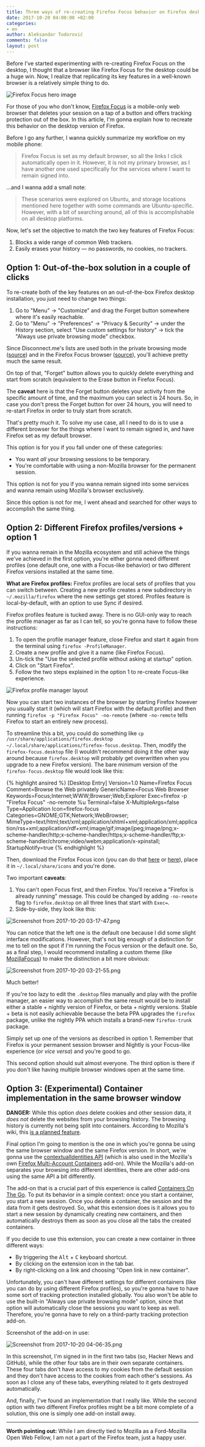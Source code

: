 ```yaml
---
title: Three ways of re-creating Firefox Focus behavior on Firefox desktop
date: 2017-10-20 04:00:00 +02:00
categories:
- en
author: Aleksandar Todorović
comments: false
layout: post
---
```


Before I've started experimenting with re-creating Firefox Focus on the desktop, I thought that a browser like Firefox Focus for the desktop could be a huge win. Now, I realize that replicating its key features in a well-known browser is a relatively simple thing to do.

![Firefox Focus hero image](https://www.mozilla.org/media/img/firefox/products/focus/product-focus-hero.dcddbf1078cc.png)

For those of you who don't know, [Firefox Focus](https://www.mozilla.org/en-US/firefox/focus/) is a mobile-only web browser that deletes your session on a tap of a button and offers tracking protection out of the box. In this article, I'm gonna explain how to recreate this behavior on the desktop version of Firefox.

Before I go any further, I wanna quickly summarize my workflow on my mobile phone:

> Firefox Focus is set as my default browser, so all the links I click automatically open in it. However, it is not my primary browser, as I have another one used specifically for the services where I want to remain signed into.

...and I wanna add a small note:

> These scenarios were explored on Ubuntu, and storage locations mentioned here together with some commands are Ubuntu-specific. However, with a bit of searching around, all of this is accomplishable on all desktop platforms.

Now, let's set the objective to match the two key features of Firefox Focus:

1. Blocks a wide range of common Web trackers.
2. Easily erases your history — no passwords, no cookies, no trackers.

## Option 1: Out-of-the-box solution in a couple of clicks

To re-create both of the key features on an out-of-the-box Firefox desktop installation, you just need to change two things:

1. Go to "Menu" -> "Customize" and drag the Forget button somewhere where it's easily reachable.
2. Go to "Menu" -> "Preferences" -> "Privacy & Security" -> under the History section, select "Use custom settings for history" -> tick the "Always use private browsing mode" checkbox.

Since Disconnect.me's lists are used both in the private browsing mode ([source](https://support.mozilla.org/en-US/kb/tracking-protection-pbm#w_block-lists-in-firefox)) and in the Firefox Focus browser ([source](https://github.com/mozilla-mobile/focus-android/wiki/Content-blocking#the-blacklist)), you'll achieve pretty much the same result.

On top of that, "Forget" button allows you to quickly delete everything and start from scratch (equivalent to the Erase button in Firefox Focus).

The **caveat** here is that the Forget button deletes your activity from the specific amount of time, and the maximum you can select is 24 hours. So, in case you don't press the Forget button for over 24 hours, you will need to re-start Firefox in order to truly start from scratch.

That's pretty much it. To solve my use case, all I need to do is to use a different browser for the things where I want to remain signed in, and have Firefox set as my default browser.

This option is for you if you fall under one of these categories:

* You want _all_ your browsing sessions to be temporary.
* You're comfortable with using a non-Mozilla browser for the permanent session.

This option is not for you if you wanna remain signed into some services and wanna remain using Mozilla's browser exclusively.

Since this option is not for me, I went ahead and searched for other ways to accomplish the same thing.

## Option 2: Different Firefox profiles/versions + option 1

If you wanna remain in the Mozilla ecosystem and still achieve the things we've achieved in the first option, you're either gonna need different profiles (one default one, one with a Focus-like behavior) or two different Firefox versions installed at the same time.

**What are Firefox profiles:** Firefox profiles are local sets of profiles that you can switch between. Creating a new profile creates a new subdirectory in `~/.mozilla/firefox` where the new settings get stored. Profiles feature is local-by-default, with an option to use Sync if desired.

Firefox profiles feature is tucked away. There is no GUI-only way to reach the profile manager as far as I can tell, so you're gonna have to follow these instructions:

1. To open the profile manager feature, close Firefox and start it again from the terminal using `firefox -ProfileManager`.
2. Create a new profile and give it a name (like Firefox Focus).
3. Un-tick the "Use the selected profile without asking at startup" option.
4. Click on "Start Firefox".
5. Follow the two steps explained in the option 1 to re-create Focus-like experience.

![Firefox profile manager layout](https://i.imgur.com/4VAGmcr.png)

Now you can start two instances of the browser by starting Firefox however you usually start it (which will start Firefox with the default profile) and then running `firefox -p "Firefox Focus" -no-remote` (where `-no-remote` tells Firefox to start an entirely new process).

To streamline this a bit, you could do something like `cp /usr/share/applications/firefox.desktop ~/.local/share/applications/firefox-focus.desktop`. Then, modify the `firefox-focus.desktop` file (I wouldn't recommend doing it the other way around because `firefox.desktop` will probably get overwritten when you upgrade to a new Firefox version). The bare minimum version of the `firefox-focus.desktop` file would look like this:

{% highlight ansired %}
[Desktop Entry]
Version=1.0
Name=Firefox Focus
Comment=Browse the Web privately
GenericName=Focus Web Browser
Keywords=Focus;Internet;WWW;Browser;Web;Explorer
Exec=firefox -p "Firefox Focus" -no-remote %u
Terminal=false
X-MultipleArgs=false
Type=Application
Icon=firefox-focus
Categories=GNOME;GTK;Network;WebBrowser;
MimeType=text/html;text/xml;application/xhtml+xml;application/xml;application/rss+xml;application/rdf+xml;image/gif;image/jpeg;image/png;x-scheme-handler/http;x-scheme-handler/https;x-scheme-handler/ftp;x-scheme-handler/chrome;video/webm;application/x-xpinstall;
StartupNotify=true
{% endhighlight %}

Then, download the Firefox Focus icon (you can do that [here](https://github.com/FirefoxUX/product-identity/tree/master/images/firefox-focus) or [here](http://design.firefox.com/photon/visuals/product-identity-assets.html#firefox-focus)), place it in `~/.local/share/icons` and you're done.

Two important **caveats**:

1. You can't open Focus first, and then Firefox. You'll receive a "Firefox is already running" message. This could be changed by adding `-no-remote` flag to `firefox.desktop` on all three lines that start with `Exec=`.
2. Side-by-side, they look like this:

![Screenshot from 2017-10-20 03-17-47.png](https://i.imgur.com/1x4qgtK.png)

You can notice that the left one is the default one because I did some slight interface modifications. However, that's not big enough of a distinction for me to tell on the spot if I'm running the Focus version or the default one. So, as a final step, I would recommend installing a custom theme (like [MozillaFocus](https://addons.mozilla.org/en-US/firefox/addon/mozilafocus/)) to make the distinction a bit more obvious:

![Screenshot from 2017-10-20 03-21-55.png](https://i.imgur.com/NOjRLRS.png)

Much better!

If you're too lazy to edit the `.desktop` files manually and play with the profile manager, an easier way to accomplish the same result would be to install either a stable + nightly version of Firefox, or beta + nightly versions. Stable + beta is not easily achievable because the beta PPA upgrades the `firefox` package, unlike the nightly PPA which installs a brand-new `firefox-trunk` package.

Simply set up one of the versions as described in option 1. Remember that Firefox is your permanent session browser and Nightly is your Focus-like experience (or _vice versa_) and you're good to go.

This second option should suit almost everyone. The third option is there if you don't like having multiple browser windows open at the same time.

## Option 3: (Experimental) Container implementation in the same browser window

**DANGER:** While this option _does_ delete cookies and other session data, it _does not_ delete the websites from your browsing history. The browsing history is currently not being split into containers. According to Mozilla's wiki, this [is a planned feature](https://wiki.mozilla.org/Security/Contextual_Identity_Project/Containers#What_is_.28and_isn.27t.29_separated_between_Containers).

Final option I'm going to mention is the one in which you're gonna be using the same browser window and the same Firefox version. In short, we're gonna use the [contextualIdentities API](https://developer.mozilla.org/en-US/Add-ons/WebExtensions/API/contextualIdentities) (which is also used in the Mozilla's own [Firefox Multi-Account Containers](https://addons.mozilla.org/en-US/firefox/addon/multi-account-containers/) add-on). While the Mozilla's add-on separates your browsing into different identities, there are other add-ons using the same API a bit differently.

The add-on that is a crucial part of this experience is called [Containers On The Go](https://addons.mozilla.org/en-US/firefox/addon/containers-on-the-go/). To put its behavior in a simple context: once you start a container, you start a new session. Once you delete a container, the session and the data from it gets destroyed. So, what this extension does is it allows you to start a new session by dynamically creating new containers, and then automatically destroys them as soon as you close all the tabs the created containers.

If you decide to use this extension, you can create a new container in three different ways:

* By triggering the <kbd>Alt</kbd> + <kbd>C</kbd> keyboard shortcut.
* By clicking on the extension icon in the tab bar.
* By right-clicking on a link and choosing "Open link in new container".

Unfortunately, you can't have different settings for different containers (like you can do by using different Firefox profiles), so you're gonna have to have some sort of tracking protection installed globally. You also won't be able to use the built-in "Always use private browsing mode" option, since that option will automatically close the sessions you want to keep as well. Therefore, you're gonna have to rely on a third-party tracking protection add-on.

Screenshot of the add-on in use:

![Screenshot from 2017-10-20 04-06-35.png](https://i.imgur.com/gcAHeed.png)

In this screenshot, I'm signed in in the first two tabs (so, Hacker News and GitHub), while the other four tabs are in their own separate containers. These four tabs don't have access to my cookies from the default session and they don't have access to the cookies from each other's sessions. As soon as I close any of these tabs, everything related to it gets destroyed automatically.

And, finally, I've found an implementation that I really like. While the second option with two different Firefox profiles might be a bit more complete of a solution, this one is simply one add-on install away.

---

**Worth pointing out:** While I am directly tied to Mozilla as a Ford-Mozilla Open Web Fellow, I am not a part of the Firefox team, just a happy user.
